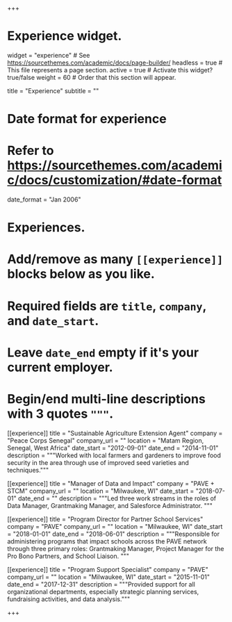 +++
# Experience widget.
widget = "experience"  # See https://sourcethemes.com/academic/docs/page-builder/
headless = true  # This file represents a page section.
active = true  # Activate this widget? true/false
weight = 60  # Order that this section will appear.

title = "Experience"
subtitle = ""

# Date format for experience
#   Refer to https://sourcethemes.com/academic/docs/customization/#date-format
date_format = "Jan 2006"

# Experiences.
#   Add/remove as many `[[experience]]` blocks below as you like.
#   Required fields are `title`, `company`, and `date_start`.
#   Leave `date_end` empty if it's your current employer.
#   Begin/end multi-line descriptions with 3 quotes `"""`.
[[experience]]
  title = "Sustainable Agriculture Extension Agent"
  company = "Peace Corps Senegal"
  company_url = ""
  location = "Matam Region, Senegal, West Africa"
  date_start = "2012-09-01"
  date_end = "2014-11-01"
  description = """Worked with local farmers and gardeners to improve food security in the area through use of improved seed varieties and techniques."""

[[experience]]
  title = "Manager of Data and Impact"
  company = "PAVE + STCM"
  company_url = ""
  location = "Milwaukee, WI"
  date_start = "2018-07-01"
  date_end = ""
  description = """Led three work streams in the roles of Data Manager, Grantmaking Manager, and Salesforce Administrator. """
  
[[experience]]
  title = "Program Director for Partner School Services"
  company = "PAVE"
  company_url = ""
  location = "Milwaukee, WI"
  date_start = "2018-01-01"
  date_end = "2018-06-01"
  description = """Responsible for administering programs that impact schools across the PAVE network through three primary roles: Grantmaking Manager, Project Manager for the Pro Bono Partners, and School Liaison. """
  
[[experience]]
  title = "Program Support Specialist"
  company = "PAVE"
  company_url = ""
  location = "Milwaukee, WI"
  date_start = "2015-11-01"
  date_end = "2017-12-31"
  description = """Provided support for all organizational departments, especially strategic planning services, fundraising activities, and data analysis."""

+++
